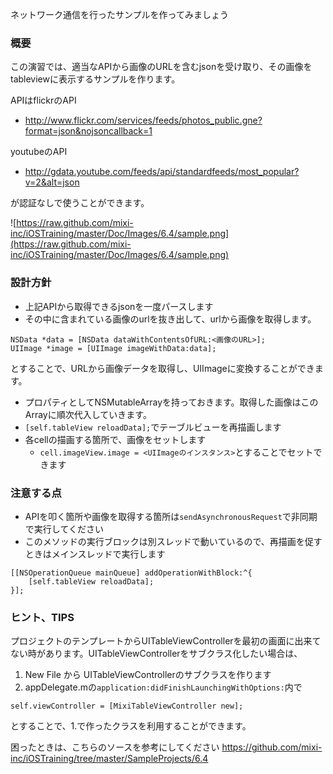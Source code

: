 ネットワーク通信を行ったサンプルを作ってみましょう

### 概要

この演習では、適当なAPIから画像のURLを含むjsonを受け取り、その画像をtableviewに表示するサンプルを作ります。

APIはflickrのAPI
- http://www.flickr.com/services/feeds/photos_public.gne?format=json&nojsoncallback=1

youtubeのAPI
- http://gdata.youtube.com/feeds/api/standardfeeds/most_popular?v=2&alt=json

が認証なしで使うことができます。

![https://raw.github.com/mixi-inc/iOSTraining/master/Doc/Images/6.4/sample.png](https://raw.github.com/mixi-inc/iOSTraining/master/Doc/Images/6.4/sample.png)


### 設計方針

- 上記APIから取得できるjsonを一度パースします
- その中に含まれている画像のurlを抜き出して、urlから画像を取得します。
```
NSData *data = [NSData dataWithContentsOfURL:<画像のURL>];
UIImage *image = [UIImage imageWithData:data];
```
とすることで、URLから画像データを取得し、UIImageに変換することができます。
- プロパティとしてNSMutableArrayを持っておきます。取得した画像はこのArrayに順次代入していきます。
- `[self.tableView reloadData];`でテーブルビューを再描画します
- 各cellの描画する箇所で、画像をセットします
  - `cell.imageView.image = <UIImageのインスタンス>`とすることでセットできます


### 注意する点
- APIを叩く箇所や画像を取得する箇所は`sendAsynchronousRequest`で非同期で実行してください
 - このメソッドの実行ブロックは別スレッドで動いているので、再描画を促すときはメインスレッドで実行します
```
[[NSOperationQueue mainQueue] addOperationWithBlock:^{
    [self.tableView reloadData];
}];
```


### ヒント、TIPS

プロジェクトのテンプレートからUITableViewControllerを最初の画面に出来てない時があります。UITableViewControllerをサブクラス化したい場合は、

1. New File から UITableViewControllerのサブクラスを作ります
2. appDelegate.mの`application:didFinishLaunchingWithOptions:`内で
```
self.viewController = [MixiTableViewController new];
```
とすることで、1.で作ったクラスを利用することができます。

困ったときは、こちらのソースを参考にしてください
https://github.com/mixi-inc/iOSTraining/tree/master/SampleProjects/6.4